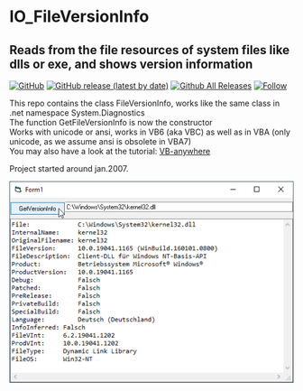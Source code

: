 # IO_FileVersionInfo  
## Reads from the file resources of system files like dlls or exe, and shows version information   

[![GitHub](https://img.shields.io/github/license/OlimilO1402/IO_FileVersionInfo?style=plastic)](https://github.com/OlimilO1402/IO_FileVersionInfo/blob/master/LICENSE) 
[![GitHub release (latest by date)](https://img.shields.io/github/v/release/OlimilO1402/IO_FileVersionInfo?style=plastic)](https://github.com/OlimilO1402/IO_FileVersionInfo/releases/latest)
[![Github All Releases](https://img.shields.io/github/downloads/OlimilO1402/IO_FileVersionInfo/total.svg)](https://github.com/OlimilO1402/IO_FileVersionInfo/releases/download/v2.3.4/IO_FileVersionInfo.zip)
[![Follow](https://img.shields.io/github/followers/OlimilO1402.svg?style=social&label=Follow&maxAge=2592000)](https://github.com/OlimilO1402/IO_FileVersionInfo/watchers)


This repo contains the class FileVersionInfo, works like the same class in .net namespace System.Diagnostics  
The function GetFileVersionInfo is now the constructor  
Works with unicode or ansi, works in VB6 (aka VBC) as well as in VBA (only unicode, as we assume ansi is obsolete in VBA7)  
You may also have a look at the tutorial: [VB-anywhere](https://github.com/OlimilO1402/XL_VBanywhere)  
  
Project started around jan.2007.  

![FileVersionInfo Image](Resources/FileVersionInfo.png "FileVersionInfo Image")
